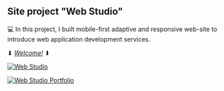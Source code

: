 ## Site project "Web Studio"

:computer: In this project, I built mobile-first adaptive and responsive web-site to introduce web application development services.

⬇ [_Welcome!_](https://maryna-skrypnyk.github.io/goit-markup-hw-08/) ⬇

<a href="https://maryna-skrypnyk.github.io/goit-markup-hw-08/"><img src="http://dl4.joxi.net/drive/2021/09/17/0027/0882/1782642/42/d4b0927714.jpg" alt="Web Studio" border="0"></a>

<a href="https://maryna-skrypnyk.github.io/goit-markup-hw-08/portfolio.html"><img src="http://dl3.joxi.net/drive/2021/09/17/0027/0882/1782642/42/b66f289b7e.jpg" alt="Web Studio Portfolio" border="0"></a>
